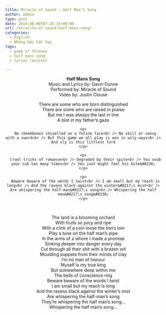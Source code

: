 ```yaml
---
title: Miracle of Sound – Half Man’s Song
author: admin
type: post
date: 2014-08-06T07:35:35+00:00
url: /miraclle-of-sound-half-mans-song/
categories:
  - English
  - Những bài hát hay
tags:
  - game of thrones
  - half mans song
  - tyrion lanister

---
```

<div style="text-align: center;">
  <strong>Half Mans Song</strong><br /> Music and Lyrics by: Gavin Dunne<br /> Performed by: Miracle of Sound<br /> Video by: Justin Clouse</p> 
  
  <div class="column_text">
    <p>
      There are some who are born distinguished<br /> There are some who are raised in praise<br /> But me I was always the last in line<br /> A blot in my father&#8217;s gaze
    </p>
    
    <p>
      No cheekbones chiselled on a feline face<br /> No skill or savvy with a sword<br /> But this game we all play is won in wily ways<br /> And sly is this littlest lord
    </p>
    
    <p>
      Cruel tricks of romance<br /> Degraded by their spite<br /> You snub your cub too many times<br /> You just might feel his bite&#8230;
    </p>
    
    <p>
      Beware beware of the words I twist<br /> I am small but my reach is long<br /> And the ravens black against the winter&#8217;s mist<br /> Are whispering the half-man&#8217;s song<br /> Whispering the half man&#8217;s song&#8230;
    </p>
  </div>
  
  <p>
    &nbsp;
  </p>
  
  <div class="column_text">
    The land is a blooming orchard<br /> With fruits so juicy and ripe<br /> With a clink of a coin loose the lion&#8217;s loin<br /> Play a tune on the half man&#8217;s pipe
  </div>
  
  <div class="column_text">
    In the arms of a whore I made a promise<br /> Sinking deeper into danger every day<br /> Cut through all their shit with a brazen wit<br /> Moulding puppets from their minds of clay
  </div>
  
  <div class="column_text">
  </div>
  
  <div class="column_text">
    I&#8217;m no man of honour<br /> Myself is my true king<br /> But somewhere deep within me<br /> The bells of conscience ring
  </div>
  
  <div class="column_text">
    Beware beware of the words I twist<br /> I am small but my reach is long<br /> And the ravens black against the winter&#8217;s mist<br /> Are whispering the half-man&#8217;s song<br /> They&#8217;re whispering the half man&#8217;s song&#8230;
  </div>
  
  <div class="column_text">
  </div>
  
  <div class="column_text">
    Whispering the half man&#8217;s song&#8230;
  </div>
</div>
